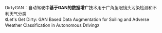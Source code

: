
DirtyGAN：自动驾驶中**基于GAN的数据增广**技术用于广角鱼眼镜头污染检测和不利天气分类   
《Let's Get Dirty: GAN Based Data Augmentation for Soiling and Adverse Weather Classification in Autonomous Driving》

